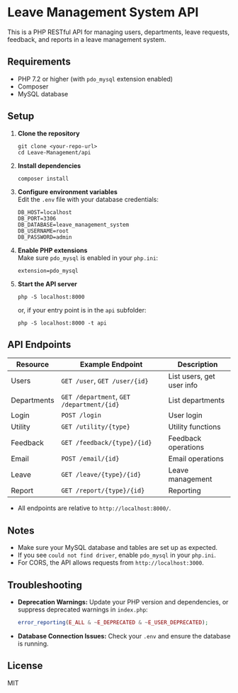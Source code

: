 # Leave Management System API

This is a PHP RESTful API for managing users, departments, leave requests, feedback, and reports in a leave management system.

## Requirements

- PHP 7.2 or higher (with `pdo_mysql` extension enabled)
- Composer
- MySQL database

## Setup

1. **Clone the repository**  
   ```
   git clone <your-repo-url>
   cd Leave-Management/api
   ```

2. **Install dependencies**  
   ```
   composer install
   ```

3. **Configure environment variables**  
   Edit the `.env` file with your database credentials:
   ```
   DB_HOST=localhost
   DB_PORT=3306
   DB_DATABASE=leave_management_system
   DB_USERNAME=root
   DB_PASSWORD=admin
   ```

4. **Enable PHP extensions**  
   Make sure `pdo_mysql` is enabled in your `php.ini`:
   ```
   extension=pdo_mysql
   ```

5. **Start the API server**  
   ```
   php -S localhost:8000
   ```
   or, if your entry point is in the `api` subfolder:
   ```
   php -S localhost:8000 -t api
   ```

## API Endpoints

| Resource      | Example Endpoint                        | Description                |
|---------------|----------------------------------------|----------------------------|
| Users         | `GET /user`, `GET /user/{id}`          | List users, get user info  |
| Departments   | `GET /department`, `GET /department/{id}` | List departments           |
| Login         | `POST /login`                          | User login                 |
| Utility       | `GET /utility/{type}`                  | Utility functions          |
| Feedback      | `GET /feedback/{type}/{id}`            | Feedback operations        |
| Email         | `POST /email/{id}`                     | Email operations           |
| Leave         | `GET /leave/{type}/{id}`               | Leave management           |
| Report        | `GET /report/{type}/{id}`              | Reporting                  |

- All endpoints are relative to `http://localhost:8000/`.

## Notes

- Make sure your MySQL database and tables are set up as expected.
- If you see `could not find driver`, enable `pdo_mysql` in your `php.ini`.
- For CORS, the API allows requests from `http://localhost:3000`.

## Troubleshooting

- **Deprecation Warnings:** Update your PHP version and dependencies, or suppress deprecated warnings in `index.php`:
  ```php
  error_reporting(E_ALL & ~E_DEPRECATED & ~E_USER_DEPRECATED);
  ```
- **Database Connection Issues:** Check your `.env` and ensure the database is running.

## License

MIT
